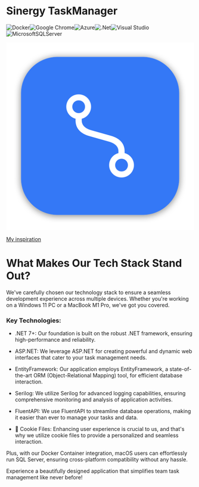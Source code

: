 # Sinergy TaskManager
![Docker](https://img.shields.io/badge/docker-%230db7ed.svg?style=for-the-badge&logo=docker&logoColor=white)![Google Chrome](https://img.shields.io/badge/Google%20Chrome-4285F4?style=for-the-badge&logo=GoogleChrome&logoColor=white)![Azure](https://img.shields.io/badge/azure-%230072C6.svg?style=for-the-badge&logo=microsoftazure&logoColor=white)![.Net](https://img.shields.io/badge/.NET-5C2D91?style=for-the-badge&logo=.net&logoColor=white)![Visual Studio](https://img.shields.io/badge/Visual%20Studio-5C2D91.svg?style=for-the-badge&logo=visual-studio&logoColor=white)![MicrosoftSQLServer](https://img.shields.io/badge/Microsoft%20SQL%20Server-CC2927?style=for-the-badge&logo=microsoft%20sql%20server&logoColor=white)	

![logo](https://github.com/mykytatishkin/WebTaskManager/blob/main/WebTaskManagerApp/WebTaskManagerApp/wwwroot/images/AppIcon.appiconset/mac512.png)

[My inspiration](https://chat.openai.com/share/f11b7950-89ae-46f9-99ca-572bee11ded4)

# What Makes Our Tech Stack Stand Out?
We've carefully chosen our technology stack to ensure a seamless development experience across multiple devices. Whether you're working on a Windows 11 PC or a MacBook M1 Pro, we've got you covered.

### Key Technologies:

- .NET 7+: Our foundation is built on the robust .NET framework, ensuring high-performance and reliability.

- ASP.NET: We leverage ASP.NET for creating powerful and dynamic web interfaces that cater to your task management needs.

- EntityFramework: Our application employs EntityFramework, a state-of-the-art ORM (Object-Relational Mapping) tool, for efficient database interaction.
  
- Serilog: We utilize Serilog for advanced logging capabilities, ensuring comprehensive monitoring and analysis of application activities.

- FluentAPI: We use FluentAPI to streamline database operations, making it easier than ever to manage your tasks and data.

- 🍪 Cookie Files: Enhancing user experience is crucial to us, and that's why we utilize cookie files to provide a personalized and seamless interaction.

Plus, with our Docker Container integration, macOS users can effortlessly run SQL Server, ensuring cross-platform compatibility without any hassle.

Experience a beautifully designed application that simplifies team task management like never before!


